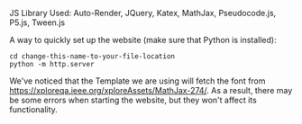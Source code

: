 JS Library Used:
Auto-Render,
JQuery,
Katex,
MathJax,
Pseudocode.js,
P5.js,
Tween.js

A way to  quickly set up the website (make sure that Python is installed):

```shell
cd change-this-name-to-your-file-location
python -m http.server
```

We've noticed that the Template we are using will fetch the font from https://xploreqa.ieee.org/xploreAssets/MathJax-274/.
As a result, there may be some errors when starting the website, but they won't affect its functionality.